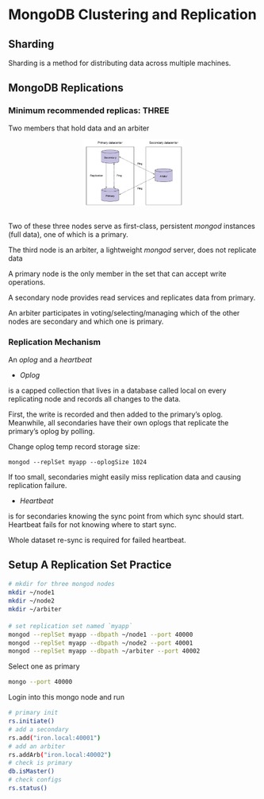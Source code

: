 # MongoDB Clustering and Replication

## Sharding

Sharding is a method for distributing data across multiple machines. 

## MongoDB Replications


### Minimum recommended replicas: THREE 
Two members that hold data and an arbiter

<div style="display: flex; justify-content: center;">
      <img src="imgs/mongodb_replication.png" width="40%" height="35%" alt="mongodb_replication" />
</div>
</br>

Two of these three nodes serve as first-class, persistent *mongod* instances (full data), one of which is a primary.

The third node is an arbiter, a lightweight *mongod* server, does not replicate data

A primary node is the only
member in the set that can accept write operations.

A secondary node provides read services and replicates data from primary.

An arbiter participates in voting/selecting/managing which of the other nodes are secondary and which one is primary.

### Replication Mechanism
An *oplog* and a *heartbeat*

* *Oplog* 

is a capped collection that lives in a database called local on every replicating node and records all
changes to the data.

First, the write is recorded and then added to the primary’s oplog. Meanwhile, all secondaries have their own oplogs that replicate the primary’s oplog by polling.

Change oplog temp record storage size:
```
mongod --replSet myapp --oplogSize 1024
```
If too small, secondaries might easily miss replication data and causing replication failure.

* *Heartbeat*

is for secondaries knowing the sync point from which sync should start. Heartbeat fails for not knowing where to start sync.

Whole dataset re-sync is required for failed heartbeat.

## Setup A Replication Set Practice

```bash
# mkdir for three mongod nodes
mkdir ~/node1
mkdir ~/node2
mkdir ~/arbiter

# set replication set named `myapp`
mongod --replSet myapp --dbpath ~/node1 --port 40000
mongod --replSet myapp --dbpath ~/node2 --port 40001
mongod --replSet myapp --dbpath ~/arbiter --port 40002
```

Select one as primary
```bash
mongo --port 40000
```

Login into this mongo node and run
```bash
# primary init
rs.initiate()
# add a secondary
rs.add("iron.local:40001")
# add an arbiter
rs.addArb("iron.local:40002")
# check is primary
db.isMaster()
# check configs
rs.status()
```